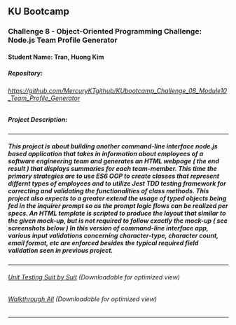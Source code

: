 ## KU Bootcamp  
### Challenge 8 - Object-Oriented Programming Challenge: Node.js Team Profile Generator
#### Student Name: Tran, Huong Kim

##### Repository:   
###### https://github.com/MercuryKTgithub/KUbootcamp_Challenge_08_Module10_Team_Profile_Generator
 
##### Project Description: 
-----------------------------------------------------------------------------------------------------------
##### This project is about building another command-line interface node.js based application that takes in information about employees of a software engineering team and generates an HTML webpage ( *the end result* ) that displays summaries for each team-member. This time the primary strategies are to use ES6 OOP to create classes that represent differnt types of employees and to utilize Jest TDD testing framework for correcting and validating the functionalities of class methods. This project also expects to a greater extend the usage of typed objects being fed in the inquirer prompt so as the prompt logic flows can be realized per specs. An HTML template is scripted to produce the layout that similar to the given mock-up, but is not required to follow exactly the mock-up ( *see screenshots below* ) In this version of command-line interface app, various input validations concerning character-type, character count, email format, etc are enforced besides the typical required field validation seen in previous project.
-----------------------------------------------------------------------------------------------------------
###### [Unit Testing Suit by Suit](https://drive.google.com/file/d/1uLvsbO8nKvFOZHgVE1b637r-ERPMDg_i/view?usp=sharing) (Downloadable for optimized view)
###### [Walkthrough All](https://drive.google.com/file/d/1hxsbcYj4ecOQVXScWHgz_Icil3mpiiu9/view?usp=sharing) (Downloadable for optimized view)
 
-----------------------------------------------------------------------------------------------------------
